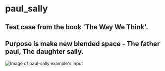 # paul_sally
## Test case from the book 'The Way We Think'.
## Purpose is make new blended space - The father paul, The daughter sally.

![Image of paul-sally example's input](https://github.com/kim135797531/opencog-python-blending/blob/develop/tests/paul_sally/input.png)
